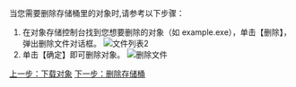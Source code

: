 当您需要删除存储桶里的对象时,请参考以下步骤：  
1. 在对象存储控制台找到您想要删除的对象（如 example.exe），单击【删除】，弹出删除文件对话框。
 ![文件列表2](http://imgcache.tce.fsphere.cn/static/mc.qcloudimg.com/static/img/18ed2294f880e3e886fc0159d91a52d4/image.png)
2. 单击【确定】即可删除对象。
![删除文件](http://imgcache.tce.fsphere.cn/static/mc.qcloudimg.com/static/img/4cbfb138030c5f141279f1dc1916f16b/image.png)



[上一步：下载对象](/document/product/436/6234)
[下一步：删除存储桶](/document/product/436/6236)
